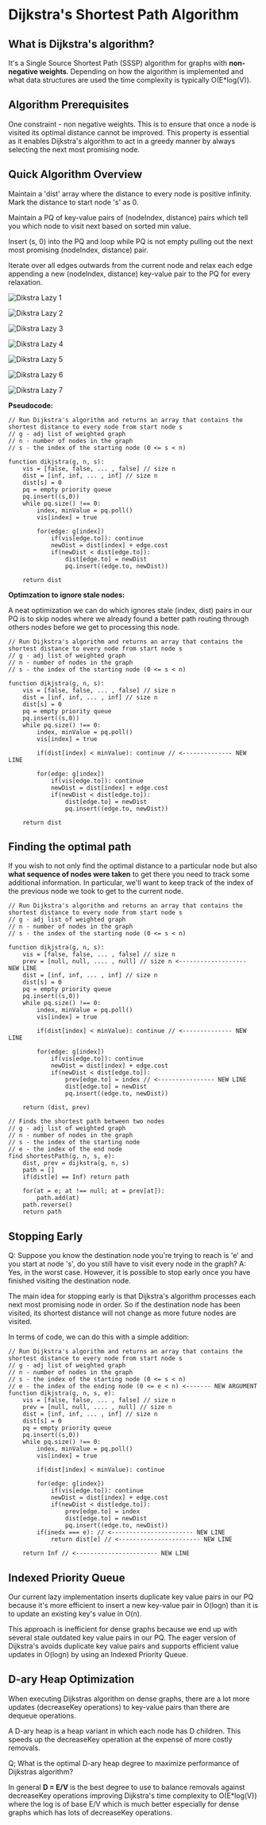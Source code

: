# Dijkstra's Shortest Path Algorithm

## What is Dijkstra's algorithm?

It's a Single Source Shortest Path (SSSP) algorithm for graphs with **non-negative weights**. Depending on how the algorithm is implemented and what data structures are used the time complexity is typically O(E\*log(V)).

## Algorithm Prerequisites

One constraint - non negative weights. This is to ensure that once a node is visited its optimal distance cannot be improved.
This property is essential as it enables Dijkstra's algorithm to act in a greedy manner by always selecting the next most promising node.

## Quick Algorithm Overview

Maintain a 'dist' array where the distance to every node is positive infinity. Mark the distance to start node 's' as 0.

Maintain a PQ of key-value pairs of (nodeIndex, distance) pairs which tell you which node to visit next based on sorted min value.

Insert (s, 0) into the PQ and loop while PQ is not empty pulling out the next most promising (nodeIndex, distance) pair.

Iterate over all edges outwards from the current node and relax each edge appending a new (nodeIndex, distance) key-value pair to the PQ for every relaxation.

![Dikstra Lazy 1](../Images/Dijkstra1.png)

![Dikstra Lazy 2](../Images/Dijkstra2.png)

![Dikstra Lazy 3](../Images/Dijkstra3.png)

![Dikstra Lazy 4](../Images/Dijkstra4.png)

![Dikstra Lazy 5](../Images/Dijkstra5.png)

![Dikstra Lazy 6](../Images/Dijkstra6.png)

![Dikstra Lazy 7](../Images/Dijkstra7.png)

**Pseudocode:**

```code
// Run Dijkstra's algorithm and returns an array that contains the shortest distance to every node from start node s
// g - adj list of weighted graph
// n - number of nodes in the graph
// s - the index of the starting node (0 <= s < n)

function dikjstra(g, n, s):
    vis = [false, false, ... , false] // size n
    dist = [inf, inf, ... , inf] // size n
    dist[s] = 0
    pq = empty priority queue
    pq.insert((s,0))
    while pq.size() !== 0:
        index, minValue = pq.poll()
        vis[index] = true

        for(edge: g[index])
            if(vis[edge.to]): continue
            newDist = dist[index] + edge.cost
            if(newDist < dist[edge.to]):
                dist[edge.to] = newDist
                pq.insert((edge.to, newDist))

    return dist
```

**Optimzation to ignore stale nodes:**

A neat optimization we can do which ignores stale (index, dist) pairs in our PQ is to skip nodes where we already found a better path routing through others nodes before we get to processing this node.

```code
// Run Dijkstra's algorithm and returns an array that contains the shortest distance to every node from start node s
// g - adj list of weighted graph
// n - number of nodes in the graph
// s - the index of the starting node (0 <= s < n)

function dikjstra(g, n, s):
    vis = [false, false, ... , false] // size n
    dist = [inf, inf, ... , inf] // size n
    dist[s] = 0
    pq = empty priority queue
    pq.insert((s,0))
    while pq.size() !== 0:
        index, minValue = pq.poll()
        vis[index] = true

        if(dist[index] < minValue): continue // <-------------- NEW LINE

        for(edge: g[index])
            if(vis[edge.to]): continue
            newDist = dist[index] + edge.cost
            if(newDist < dist[edge.to]):
                dist[edge.to] = newDist
                pq.insert((edge.to, newDist))

    return dist
```

## Finding the optimal path

If you wish to not only find the optimal distance to a particular node but also **what sequence of nodes were taken** to get there you need to track some additional information.
In particular, we'll want to keep track of the index of the previous node we took to get to the current node.

```code
// Run Dijkstra's algorithm and returns an array that contains the shortest distance to every node from start node s
// g - adj list of weighted graph
// n - number of nodes in the graph
// s - the index of the starting node (0 <= s < n)

function dikjstra(g, n, s):
    vis = [false, false, ... , false] // size n
    prev = [null, null, .... , null] // size n <------------------- NEW LINE
    dist = [inf, inf, ... , inf] // size n
    dist[s] = 0
    pq = empty priority queue
    pq.insert((s,0))
    while pq.size() !== 0:
        index, minValue = pq.poll()
        vis[index] = true

        if(dist[index] < minValue): continue // <-------------- NEW LINE

        for(edge: g[index])
            if(vis[edge.to]): continue
            newDist = dist[index] + edge.cost
            if(newDist < dist[edge.to]):
                prev[edge.to] = index // <---------------- NEW LINE
                dist[edge.to] = newDist
                pq.insert((edge.to, newDist))

    return (dist, prev)

// Finds the shortest path between two nodes
// g - adj list of weighted graph
// n - number of nodes in the graph
// s - the index of the starting node
// e - the index of the end node
find shortestPath(g, n, s, e):
    dist, prev = dijkstra(g, n, s)
    path = []
    if(dist[e] == Inf) return path

    for(at = e; at !== null; at = prev[at]):
        path.add(at)
    path.reverse()
    return path
```

## Stopping Early

Q: Suppose you know the destination node you're trying to reach is 'e' and you start at node 's', do you still have to visit every node in the graph?
A: Yes, in the worst case. However, it is possible to stop early once you have finished visiting the destination node.

The main idea for stopping early is that Dijkstra's algorithm processes each next most promising node in order. So if the destination node has been visited, its shortest distance will not change as more future nodes are visited.

In terms of code, we can do this with a simple addition:

```code
// Run Dijkstra's algorithm and returns an array that contains the shortest distance to every node from start node s
// g - adj list of weighted graph
// n - number of nodes in the graph
// s - the index of the starting node (0 <= s < n)
// e - the index of the ending node (0 <= e < n) <------- NEW ARGUMENT
function dikjstra(g, n, s, e):
    vis = [false, false, ... , false] // size n
    prev = [null, null, .... , null] // size n
    dist = [inf, inf, ... , inf] // size n
    dist[s] = 0
    pq = empty priority queue
    pq.insert((s,0))
    while pq.size() !== 0:
        index, minValue = pq.poll()
        vis[index] = true

        if(dist[index] < minValue): continue

        for(edge: g[index])
            if(vis[edge.to]): continue
            newDist = dist[index] + edge.cost
            if(newDist < dist[edge.to]):
                prev[edge.to] = index
                dist[edge.to] = newDist
                pq.insert((edge.to, newDist))
        if(inedx === e): // <----------------------- NEW LINE
            return dist[e] // <----------------------- NEW LINE

    return Inf // <----------------------- NEW LINE
```

## Indexed Priority Queue

Our current lazy implementation inserts duplicate key value pairs in our PQ because it's more efficient to insert a new key-value pair in O(logn) than it is to update an existing key's value in O(n).

This approach is inefficient for dense graphs because we end up with several stale outdated key value pairs in our PQ. The eager version of Dijkstra's avoids duplicate key value pairs and supports efficient value updates in O(logn) by using an Indexed Priority Queue.

## D-ary Heap Optimization

When executing Dijkstras algorithm on dense graphs, there are a lot more updates (decreaseKey operations) to key-value pairs than there are dequeue operations.

A D-ary heap is a heap variant in which each node has D children. This speeds up the decreaseKey operation at the expense of more costly removals.

Q; What is the optimal D-ary heap degree to maximize performance of Dijkstras algorithm?

In general **D = E/V** is the best degree to use to balance removals against decreaseKey operations improving Dijkstra's time complexity to O(E\*log(V)) where the log is of base E/V which is much better especially for dense graphs which has lots of decreaseKey operations.
